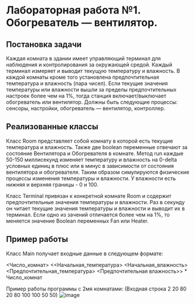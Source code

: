 # Лабораторная работа №1. Обогреватель — вентилятор.

## Постановка задачи
Каждая комната в здании имеет управляющий терминал для наблюдения и контролирования за окружающей средой. Каждый терминал измеряет и выводит текущую температуру и влажность. В каждой комнаты кроме того установлена предпочтительная температура и влажность (пара чисел). Если текущие значения температуры или влажности вышли за пределы предпочтительных настроек более чем на 1%, тогда станция включает/выключает обогреватель или вентилятор. Должны быть следующие процессы: сенсоры, настройки, обогреватель — вентилятор, контроллер.

## Реализованные классы
Класс Room представляет собой комнату в которой есть текущие температура и влажность. Также две boolean переменные отвечают за состояние Вентилятора и Обогревателя в комнате. Метод run каждые 50-150 миллисекунд изменяет температуру и влажность на 0-delta условных единиц в плюс или в минус в зависимости от состояния вентилятора и обогревателя.  Таким образом симулируются физические процессы изменения температуры и влажности. У влажности есть нижняя и верхняя границы - 0 и 100.

Класс Terminal привязан к конкретной комнате Room и содержит предпочтительные значения температуры и влажности. Раз в секунду он читает текущие значения температуры и влажности и выводит их в терминал. Если одно из зачений отличается более чем на 1%, то меняется значение Boolean переменных Fan или Heater.

## Пример работы
Класс Main получает входные данные в следующем формате:

<Число_комнат> <<Начальная_температура> <Начальная_влажность> <Предпочтительная_температура> <Предпочтительная влажность>> * Число_комнат

Пример работы программы с 2мя комнатами: (Входная строка 2 20 80 20 80 100 100 50 50)
![image](https://github.com/CrKot3/Parallel_1/assets/103645968/7e7f5afc-d380-4125-a67c-d06b95a7c706)

